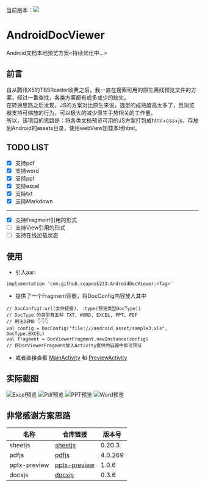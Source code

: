 当前版本：[![](https://jitpack.io/v/seapeak233/AndroidDocViewer.svg)](https://jitpack.io/#seapeak233/AndroidDocViewer)

# AndroidDocViewer
Android文档本地预览方案<持续优化中...>

## 前言
自从腾讯X5的TBSReader收费之后，我一直在搜索可用的原生离线预览文件的方案，经过一番查找，各类方案都有或多或少的缺失。  
在转换思路之后发现，JS的方案对比原生来说，选型的成熟度高太多了，且浏览器支持可缩放的行为，可以极大的减少原生手势相关的工作量。  
所以，该项目的思路是：将各类文档预览可用的JS方案打包成html+css+js，存放到Android的assets目录，使用webView加载本地html。

## TODO LIST
- [x] 支持pdf
- [x] 支持word
- [x] 支持ppt
- [x] 支持excel
- [x] 支持txt
- [x] 支持Markdown
------ 
- [x] 支持Fragment引用的形式
- [ ] 支持View引用的形式
- [ ] 支持在线加载状态

## 使用
* 引入aar:
```
implementation 'com.github.seapeak233:AndroidDocViewer:<Tag>'
```
* 提供了一个Fragment容器，将DocConfig内容放入其中
```
// DocConfig(:url(文件链接), :type(预览类型DocType))
// DocType 的类型有五种 TXT, WORD, EXCEL, PPT, PDF
// 用法DEMO 👇👇👇
val config = DocConfig("file:///android_asset/sample3.xls", DocType.EXCEL)
val fragment = DocViewerFragment.newInstance(config)
// 将DocViewerFragment放入Activity提供的容器中即可预览
```
* 或者直接查看 [MainActivity](https://github.com/seapeak233/AndroidDocViewer/blob/main/app/src/main/java/com/seapeak/example/MainActivity.kt) 和 [PreviewActivity](https://github.com/seapeak233/AndroidDocViewer/blob/main/app/src/main/java/com/seapeak/example/PreviewActivity.kt)

## 实际截图
![Excel预览](https://github.com/seapeak233/AndroidDocViewer/blob/main/static/excel_shot.png)
![Pdf预览](https://github.com/seapeak233/AndroidDocViewer/blob/main/static/pdf_shot.png)
![PPT预览](https://github.com/seapeak233/AndroidDocViewer/blob/main/static/ppt_shot.png)
![Word预览](https://github.com/seapeak233/AndroidDocViewer/blob/main/static/word_shot.png)

## 非常感谢方案思路
| 名称           | 仓库链接                                              | 版本号      |
| -------------- | ----------------------------------------------------- | ----------- |
| sheetjs        | [sheetjs](https://github.com/SheetJS/sheetjs)         | 0.20.3      |
| pdfjs          | [pdfjs](https://github.com/mozilla/pdf.js)            | 4.0.269     |
| pptx-preview   | [pptx-preview](https://github.com/501351981/pptx-preview) | 1.0.6   |
| docxjs         | [docxjs](https://github.com/VolodymyrBaydalka/docxjs) | 0.3.6       |
